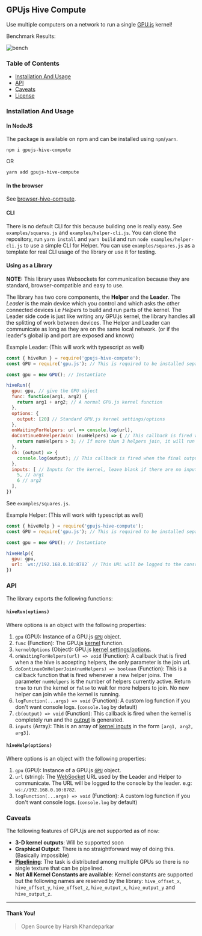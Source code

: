 ## GPUjs Hive Compute
Use multiple computers on a network to run a single [GPU.js](https://github.com/gpujs/gpu.js) kernel!

Benchmark Results:

![bench](https://files.gitter.im/5cb7663bd73408ce4fbe0054/IUTE/image.png)

### Table of Contents
- [Installation And Usage](#installation-and-usage)
- [API](#api)
- [Caveats](#caveats)
- [License](LICENSE)

### Installation And Usage
#### In NodeJS
The package is available on npm and can be installed using `npm`/`yarn`.
```
npm i gpujs-hive-compute
```
OR
```
yarn add gpujs-hive-compute
```

#### In the browser
See [browser-hive-compute](https://github.com/HarshKhandeparkar/browser-hive-compute).

#### CLI
There is no default CLI for this because building one is really easy. See `examples/squares.js` and `examples/helper-cli.js`.
You can clone the repository, run `yarn install` and `yarn build` and run `node examples/helper-cli.js` to use a simple CLI for Helper. You can use `examples/squares.js` as a template for real CLI usage of the library or use it for testing.

#### Using as a Library
**NOTE:** This library uses Websockets for communication because they are standard, browser-compatible and easy to use.

The library has two core components, the **Helper** and the **Leader**. The *Leader* is the main device which you control and which asks the other connected devices i.e *Helper*s to build and run parts of the kernel. The Leader side code is just like writing any GPU.js kernel, the library handles all the splitting of work between devices. The Helper and Leader can communicate as long as they are on the same local network. (or if the leader's global ip and port are exposed and known)

Example Leader: (This will work with typescript as well)
```js
const { hiveRun } = require('gpujs-hive-compute');
const GPU = require('gpu.js'); // This is required to be installed separately

const gpu = new GPU(); // Instantiate

hiveRun({
  gpu: gpu, // give the GPU object
  func: function(arg1, arg2) {
    return arg1 + arg2; // A normal GPU.js kernel function
  },
  options: {
    output: [20] // Standard GPU.js kernel settings/options
  },
  onWaitingForHelpers: url => console.log(url),
  doContinueOnHelperJoin: (numHelpers) => { // This callback is fired whenever a new helper joins. Return true
    return numHelpers > 3; // If more than 3 helpers join, it will run the kernel and during this time, no new helper can join.
  },
  cb: (output) => {
    console.log(output); // This callback is fired when the final output is generated
  },
  inputs: [ // Inputs for the kernel, leave blank if there are no inputs.
    5, // arg1
    6 // arg2
  ],
})
```
See `examples/squares.js`.

Example Helper: (This will work with typescript as well)
```js
const { hiveHelp } = require('gpujs-hive-compute');
const GPU = require('gpu.js'); // This is required to be installed separately

const gpu = new GPU(); // Instantiate

hiveHelp({
  gpu: gpu,
  url: `ws://192.168.0.10:8782` // This URL will be logged to the console by the Leader and will differ from device to device.
})
```

### API
The library exports the following functions:

#### `hiveRun(options)`
Where options is an object with the following properties:
1. `gpu` (GPU): Instance of a GPU.js [`GPU`](https://github.com/gpujs/gpu.js#gpu-settings) object.
2. `func` (Function): The GPU.js [kernel](https://github.com/gpujs/gpu.js#creating-and-running-functions) function.
3. `kernelOptions` (Object): GPU.js [kernel settings/options](https://github.com/gpujs/gpu.js#gpucreatekernel-settings).
4. `onWaitingForHelpers(url) => void` (Function): A callback that is fired when a the hive is accepting helpers, the only parameter is the join url.
5. `doContinueOnHelperJoin(numHelpers) => boolean` (Function): This is a callback function that is fired whenever a new helper joins. The parameter `numHelpers` is the number of helpers currently active. Return `true` to run the kernel or `false` to wait for more helpers to join. No new helper can join while the kernel is running.
6. `logFunction(...args) => void` (Function): A custom log function if you don't want console logs.  (`console.log` by default)
7. `cb(output) => void` (Function): This callback is fired when the kernel is completely run and the [output](https://github.com/gpujs/gpu.js#creating-and-running-functions) is generated.
8. `inputs` (Array): This is an array of [kernel inputs](https://github.com/gpujs/gpu.js#accepting-input) in the form `[arg1, arg2, arg3]`.

#### `hiveHelp(options)`
Where options is an object with the following properties:
1. `gpu` (GPU): Instance of a GPU.js [`GPU`](https://github.com/gpujs/gpu.js#gpu-settings) object.
2. `url` (string): The [WebSocket](https://developer.mozilla.org/en-US/docs/Web/API/WebSockets_API) URL used by the Leader and Helper to communicate. The URL will be logged to the console by the leader. e.g: `ws://192.168.0.10:8782`.
3. `logFunction(...args) => void` (Function): A custom log function if you don't want console logs.  (`console.log` by default)

### Caveats
The following features of GPU.js are not supported as of now:
- **3-D kernel outputs**: Will be supported soon
- **Graphical Output**: There is no straightforward way of doing this. (Basically impossible)
- [**Pipelining**](https://github.com/gpujs/gpu.js#pipelining): The task is distributed among multiple GPUs so there is no single texture that can be pipelined.
- **Not All Kernel Constants are available**: Kernel constants are supported but the following names are reserved by the library: `hive_offset_x`, `hive_offset_y`, `hive_offset_z`, `hive_output_x`, `hive_output_y` and `hive_output_z`.


****
#### Thank You!
> Open Source by Harsh Khandeparkar

